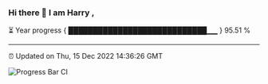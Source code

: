 ### Hi there 👋 I am Harry , 

⏳ Year progress { ████████████████████████████▁▁ } 95.51 %

---

⏰ Updated on Thu, 15 Dec 2022 14:36:26 GMT

![Progress Bar CI](https://github.com/duykhang68/duykhang68/workflows/Progress%20Bar%20CI/badge.svg)

